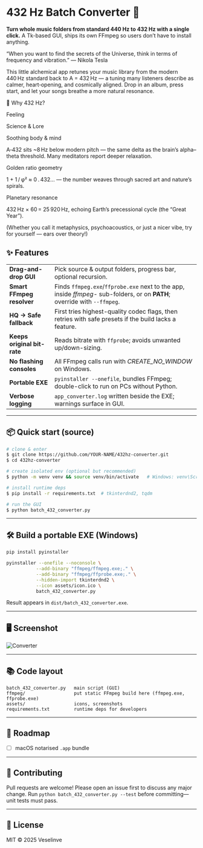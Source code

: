 # 432 Hz Batch Converter 🎵

**Turn whole music folders from standard 440 Hz to 432 Hz with a single click.**
A Tk-based GUI, ships its own FFmpeg so users don’t have to install anything.

“When you want to find the secrets of the Universe, think in terms of frequency and vibration.” — Nikola Tesla

This little alchemical app retunes your music library from the modern 440 Hz standard back to A = 432 Hz — a tuning many listeners describe as calmer, heart‑opening, and cosmically aligned. Drop in an album, press start, and let your songs breathe a more natural resonance.

🌟 Why 432 Hz?

Feeling

Science & Lore

Soothing body & mind

A‑432 sits ~8 Hz below modern pitch — the same delta as the brain’s alpha–theta threshold. Many meditators report deeper relaxation.

Golden ratio geometry

1 + 1 / φ² ≈ 0 . 432… — the number weaves through sacred art and nature’s spirals.

Planetary resonance

432 Hz × 60 = 25 920 Hz, echoing Earth’s precessional cycle (the “Great Year”).

(Whether you call it metaphysics, psychoacoustics, or just a nicer vibe, try for yourself — ears over theory!)

## ✨ Features

| | |
|---|---|
| **Drag-and-drop GUI** | Pick source & output folders, progress bar, optional recursion. |
| **Smart FFmpeg resolver** | Finds `ffmpeg.exe`/`ffprobe.exe` next to the app, inside *ffmpeg-* sub-folders, or on **PATH**; override with `--ffmpeg`. |
| **HQ → Safe fallback** | First tries highest-quality codec flags, then retries with safe presets if the build lacks a feature. |
| **Keeps original bit-rate** | Reads bitrate with `ffprobe`; avoids unwanted up/down-sizing. |
| **No flashing consoles** | All FFmpeg calls run with *CREATE_NO_WINDOW* on Windows. |
| **Portable EXE** | `pyinstaller --onefile`, bundles FFmpeg; double-click to run on PCs without Python. |
| **Verbose logging** | `app_converter.log` written beside the EXE; warnings surface in GUI. |

---

## 📦 Quick start (source)

```bash
# clone & enter
$ git clone https://github.com/YOUR-NAME/432hz-converter.git
$ cd 432hz-converter

# create isolated env (optional but recommended)
$ python -m venv venv && source venv/bin/activate   # Windows: venv\Scripts\activate

# install runtime deps
$ pip install -r requirements.txt  # tkinterdnd2, tqdm

# run the GUI
$ python batch_432_converter.py
```
---

## 🛠 Build a portable EXE (Windows)

```bash
pip install pyinstaller

pyinstaller --onefile --noconsole \
           --add-binary "ffmpeg/ffmpeg.exe;." \
           --add-binary "ffmpeg/ffprobe.exe;." \
           --hidden-import tkinterdnd2 \
           --icon assets/icon.ico \
           batch_432_converter.py
```

Result appears in `dist/batch_432_converter.exe`.

---

## 🖥 Screenshot

![Converter](https://github.com/user-attachments/assets/492afd75-9068-4a72-a631-e7dcf7738428)


---

## 📚 Code layout

```text
batch_432_converter.py   main script (GUI)
ffmpeg/                  put static FFmpeg build here (ffmpeg.exe, ffprobe.exe)
assets/                  icons, screenshots
requirements.txt         runtime deps for developers
```

---

## 🚧 Roadmap

- [ ] macOS notarised `.app` bundle

---

## 🤝 Contributing

Pull requests are welcome! Please open an issue first to discuss any major change.
Run `python batch_432_converter.py --test` before committing—unit tests must pass.

---

## 📄 License

MIT © 2025 Veselinve
